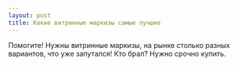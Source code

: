 ```yaml
---
layout: post 
title: Какие витринные маркизы самые лучшие
--- 
```

Помогите! Нужны витринные маркизы, на рынке столько разных вариантов, что уже запутался! Кто брал? Нужно срочно купить.
